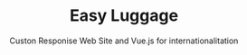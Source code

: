 ---
title: Easy Luggage
subtitle: Custon Responise Web Site and Vue.js for internationalitation
image: "../imgs/EasyLuggage.webp"
fallbackImage: "../imgs/EasyLuggage.png"
link: https://www.easyluggage.it/
buttonTitle: VISIT PROJECT
priority: 4
badges: [web]
categories: [projects]
--- 